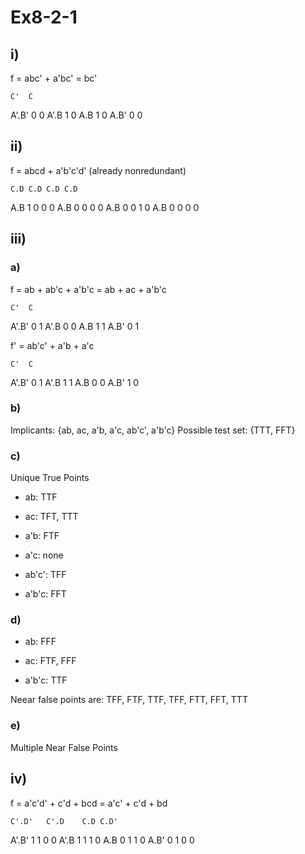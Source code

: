 # Ex8-2-1

## i)

f = abc' + a'bc' = bc'

	C'	C
A'.B'	0	0
A'.B	1	0
A.B	1	0
A.B'	0	0


## ii)

f = abcd + a'b'c'd' (already nonredundant)

	C.D	C.D	C.D	C.D
A.B	1	0	0	0
A.B	0	0	0	0
A.B	0	0	1	0
A.B	0	0	0	0


## iii)

### a)

f = ab + ab'c + a'b'c = ab + ac + a'b'c

	C'	C
A'.B'	0	1
A'.B	0	0
A.B	1	1
A.B'	0	1


f' = ab'c' + a'b + a'c

	C'	C
A'.B'	0	1
A'.B	1	1
A.B	0	0
A.B'	1	0

### b)

Implicants: {ab, ac, a'b, a'c, ab'c', a'b'c}
Possible test set: {TTT, FFT}

### c)

Unique True Points

- ab: TTF

- ac: TFT, TTT

- a'b: FTF

- a'c: none

- ab'c': TFF

- a'b'c: FFT

### d)

- ab: FFF

- ac: FTF, FFF

- a'b'c: TTF

Neear false points are: TFF, FTF, TTF, TFF, FTT, FFT, TTT

### e)
Multiple Near False Points

## iv)

f = a'c'd' + c'd + bcd = a'c' + c'd + bd

	C'.D'	C'.D	C.D	C.D'
A'.B'	1	1	0	0
A'.B	1	1	1	0
A.B	0	1	1	0
A.B'	0	1	0	0


